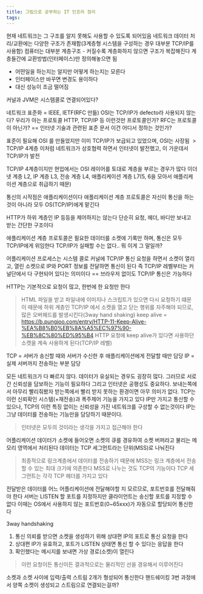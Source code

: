 ```yaml
---
title: 그림으로 공부하는 IT 인프라 정리
tags:
---
```


현재 네트워크는 그 구조를 알지 못해도 사용할 수 있도록 되어있음
네트워크 데이터 처리/교환에는 다양한 구조가 존재함(3계층형 시스템을 구성하는 경우 대부분 TCP/IP를 사용함)
컴퓨터는 대부분 계층구조
	- 커질수록 계층화하지 않으면 구조가 복잡해진다
계층들간에 교환방법(인터페이스)만 정의해놓으면 됨
- 어떤일을 하는지는 알지만 어떻게 하는지는 모른다
- 인터페이스만 바꾸면 변경도 용이하다
- 대신 성능이 조금 떨어짐

커널과 JVM은 시스템콜로 연결되어있다?

네트워크 표준화 = IEEE, IETF(RFC 만듦)
OSI는 TCP/IP가 defecto라 사용되지 않는다?
우리가 아는 프로토콜 HTTP, TCP/IP 등 이런것만 프로토콜인가?
RFC는 프로토콜이 아닌가? == 인터넷 기술과 관련된 표준 문서
이건 어디서 정하는 것인가?

표준이 필요해 OSI 를 만들었지만 이미 TCP/IP가 보급되고 있었으며, OSI는 사장됨  > TCP/IP 4계층
이처럼 네트워크가 상호협력 하면서 인터넷이 발전했고, 이 가운데서 TCP/IP가 발전

TCP/IP 4계층이지만 현업에서는 OSI 레이어를 토대로 계층을 부르는 경우가 많다
이더넷 계층 L2, IP 계층 L3, 전송 계층 L4, 애플리케이션 계층 L7(5, 6을 모아서 애플리케이션 계층으로 취급하기 때문)

통신의 시작점은 애플리케이션이다
애플리케이션 계층 프로토콜은 자신이 통신을 하는 것이 아니라 모두 OS(TCP/IP)에게 맡긴다

HTTP가 하위 계층인 IP 등등을 제어하지는 않는다
단순히 요청, 헤더, 바디만 보내고 받는 간단한 구조이다

애플리케이션 계층 프로토콜은 필요한 데이터를 소켓에 기록만 하며, 통신은 모두 TCP/IP에게 위임한다
TCP/IP가 실패할 수는 없다.. 뭐 이게 그 말일까?

어플리케이션 프로세스는 시스템 콜로 커널에 TCP/IP 통신 요청을 하면서 소켓이 열리고, 열린 소켓으로 IP와 PORT 정보를 전달하면 통신이 된다
즉 TCP/IP 레벨부터는 커널단에서 다 구현되어 있다는 의미이다 == 브라우저 없이도 TCP/IP 통신은 가능하다

HTTP는 기본적으로 요청이 많고, 한번에 한 요청만 한다
> HTML 파일을 받고 파일내에 이미지나 스크립트가 있으면 다시 요청하기 떄문
이 때문에 하위 계층인 TCP/IP 에서 소켓을 열고 닫는 행위를 자주해야 되므로, 많은 오버헤드를 발생시킨다(3way hand shaking)
keep alive = https://b.pungjoo.com/entry/HTTP-11-Keep-Alive-%EA%B8%B0%EB%8A%A5%EC%97%90-%EB%8C%80%ED%95%B4
> HTTP 요청에 keep alive가 있다면 사용하던 소켓을 계속 사용하게 된다(TCP/IP 레벨)

TCP = 서버가 송신할 때와 서버가 수신한 후 애플리케이션에게 전달할 때만 담당
IP = 실제 서버까지 전송하는 부분 담당

모든 네트워크가 다 빠르지 않다. 데이터가 유실되는 경우도 굉장히 많다. 그러므로 서로간 신뢰성을 담보하는 기능이 필요하다
그리고 인터넷은 공평성도 중요하다. 보내는쪽에서 아무리 빨리줘봤자 받는쪽에서 빨리 받지 못하는 환경이면 아무 의미가 없다.
TCP는 이런 신뢰확인 시스템(+재전송)과 폭주제어 기능을 가지고 있다
IP만 가지고 통신할 수 있으나, TCP의 이런 특징 없이는 신뢰성을 가진 네트워크를 구성할 수 없는것이다
IP는 그냥 데이터를 전송하는 기능만을 담당하기 때문이다.
> 인터넷은 모두의 것이라는 생각을 가지고 접근해야 한다

어플리케이션 데이터가 소켓에 들어오면 소켓의 큐를 경유하여 소켓 버퍼라고 불리는 메모리 영역에서 처리된다
데이터는 TCP 세그먼트라는 단위(MSS)로 나눠진다
> 최종적으로 링크계층에서 데이터를 전송하기 때문에 MSS는 링크 계층에서 전송할 수 있는 최대 크기에 의존한다
MSS로 나누는 것도 TCP의 기능이다
TCP 세그먼트는 각각 TCP 헤더를 가지고 있다

전달받은 데이터를 어느 어플리케이션에 전달해야할 지 모르므로, 포트번호를 전달해줘야 한다
서버는 LISTEN 할 포트를 지정하지만 클라이언트는 송신할 포트를 지정할 수 없다
이때는 OS에서 사용하지 않는 포트번호(0~65xxx)가 자동으로 할당되어 통신한다

3way handshaking
1. 통신 의뢰를 받으면 소켓을 생성하기 위해 상대편 IP의 포트로 통신 요청을 한다
2. 상대편 IP가 유효하고, 포트가 LISTEN 상태면 통신 할 수 있다는 응답을 한다
3. 확인했다는 메시지를 보내면 가상 경로(소켓)이 열린다
> 이런 요청이든 통신이든 결과적으로는 물리적인 선을 경유해서 이루어진다

소켓과 소켓 사이에 입력/출력 스트림 2개가 형성되어 통신한다
핸드쉐이킹 3번 과정에서 양쪽 소켓이 생성되고 스트림으로 연결되는걸까?

